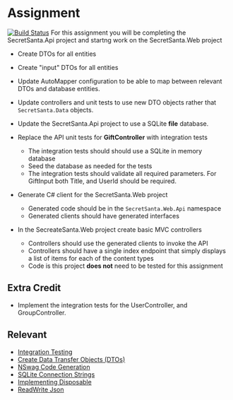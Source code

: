 # Assignment
[![Build Status](https://dev.azure.com/seanscura/CSCD379-2020%20Winter/_apis/build/status/SScura.EWU-CSCD379-2020-Winter?branchName=Assignment5)](https://dev.azure.com/seanscura/CSCD379-2020%20Winter/_build/latest?definitionId=2&branchName=Assignment5)
For this assignment you will be completing the SecretSanta.Api project and startng work on the SecretSanta.Web project

- Create DTOs for all entities
- Create "input" DTOs for all entities
- Update AutoMapper configuration to be able to map between relevant DTOs and database entities.
- Update controllers and unit tests to use new DTO objects rather that `SecretSanta.Data` objects.
- Update the SecretSanta.Api project to use a SQLite **file** database.

- Replace the API unit tests for **GiftController** with integration tests
  - The integration tests should should use a SQLite in memory database
  - Seed the database as needed for the tests
  - The integration tests should validate all required parameters. For GiftInput both Title, and UserId should be required.

- Generate C# client for the SecretSanta.Web project
  - Generated code should be in the `SecretSanta.Web.Api` namespace
  - Generated clients should have generated interfaces

- In the SecreateSanta.Web project create basic MVC controllers 
  - Controllers should use the generated clients to invoke the API
  - Controllers should have a single index endpoint that simply displays a list of items for each of the content types
  - Code is this project **does not** need to be tested for this assignment

## Extra Credit
- Implement the integration tests for the UserController, and GroupController.

## Relevant 
- [Integration Testing](https://docs.microsoft.com/en-us/aspnet/core/test/integration-tests?view=aspnetcore-3.1)
- [Create Data Transfer Objects (DTOs)](https://docs.microsoft.com/en-us/aspnet/web-api/overview/data/using-web-api-with-entity-framework/part-5)
- [NSwag Code Generation](https://docs.microsoft.com/en-us/aspnet/core/tutorials/getting-started-with-nswag?view=aspnetcore-3.1&tabs=visual-studio#code-generation)
- [SQLite Connection Strings](https://docs.microsoft.com/en-us/dotnet/standard/data/sqlite/connection-strings)
- [Implementing Disposable](https://docs.microsoft.com/en-us/dotnet/standard/garbage-collection/implementing-dispose)
- [ReadWrite Json](https://docs.microsoft.com/en-us/dotnet/standard/serialization/system-text-json-how-to)
